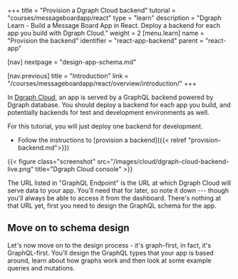 +++
title = "Provision a Dgraph Cloud backend"
tutorial = "courses/messageboardapp/react"
type = "learn"
description = "Dgraph Learn - Build a Message Board App in React. Deploy a backend for each app you build with Dgraph Cloud."
weight = 2
[menu.learn]
  name = "Provision the backend"
  identifier = "react-app-backend"
  parent = "react-app"

[nav]
nextpage =  "design-app-schema.md"

[nav.previous]
title = "Introduction"
link = "/courses/messageboardapp/react/overview/introduction/"
+++

In [Dgraph Cloud](https://cloud.dgraph.io/), an app is served by a GraphQL backend powered by Dgraph
database. You should deploy a backend for each app you build, and potentially
backends for test and development environments as well.

For this tutorial, you will just deploy one backend for development.

- Follow the instructions to [provision a backend]({{< relref "provision-backend.md">}})

{{< figure class="screenshot" src="/images/cloud/dgraph-cloud-backend-live.png" title="Dgraph Cloud console" >}}

The URL listed in "GraphQL Endpoint" is the URL at which Dgraph Cloud will serve data to your app.  You'll need that for later, so note it down --- though you'll always be able to access it from the dashboard.  There's nothing at that URL yet, first you need to design the GraphQL schema for the app.

## Move on to schema design

Let's now move on to the design process - it's graph-first, in fact, it's
GraphQL-first. You'll design the GraphQL types that your app is based around,
learn about how graphs work and then look at some example queries and mutations.
